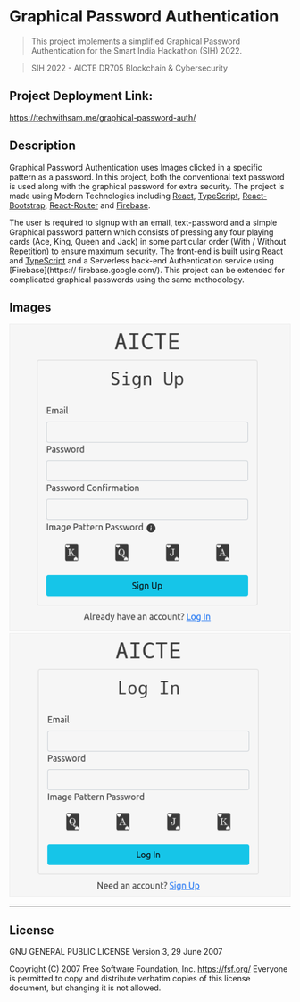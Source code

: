 # Graphical Password Authentication

> This project implements a simplified Graphical Password Authentication for the Smart India Hackathon (SIH) 2022.

> SIH 2022 - AICTE DR705 Blockchain & Cybersecurity

## Project Deployment Link:

https://techwithsam.me/graphical-password-auth/

## Description

Graphical Password Authentication uses Images clicked in a specific pattern as a password. In this project, both
the conventional text password is used along with the graphical password for extra security. The project is made using
Modern Technologies including [React](https://reactjs.org/), [TypeScript](https://www.typescriptlang.org/),
[React-Bootstrap](https://react-bootstrap.github.io/), [React-Router](https://reactrouterdotcom.fly.dev/) and [Firebase](https://firebase.google.com/).

The user is required to signup with an email, text-password and a simple Graphical
password pattern which consists of pressing any four playing cards (Ace, King, Queen and Jack) in some particular order
(With / Without Repetition) to ensure maximum security. The front-end is built using [React](https://reactjs.org/) and
[TypeScript](https://www.typescriptlang.org/) and a Serverless back-end Authentication service using [Firebase](https://
firebase.google.com/). This project can be extended for complicated graphical passwords using the same methodology.

## Images

![Signup](./public/Signup.png) ![Login](./public/Login.png)

---

## License

GNU GENERAL PUBLIC LICENSE
Version 3, 29 June 2007

Copyright (C) 2007 Free Software Foundation, Inc. <https://fsf.org/>
Everyone is permitted to copy and distribute verbatim copies
of this license document, but changing it is not allowed.
